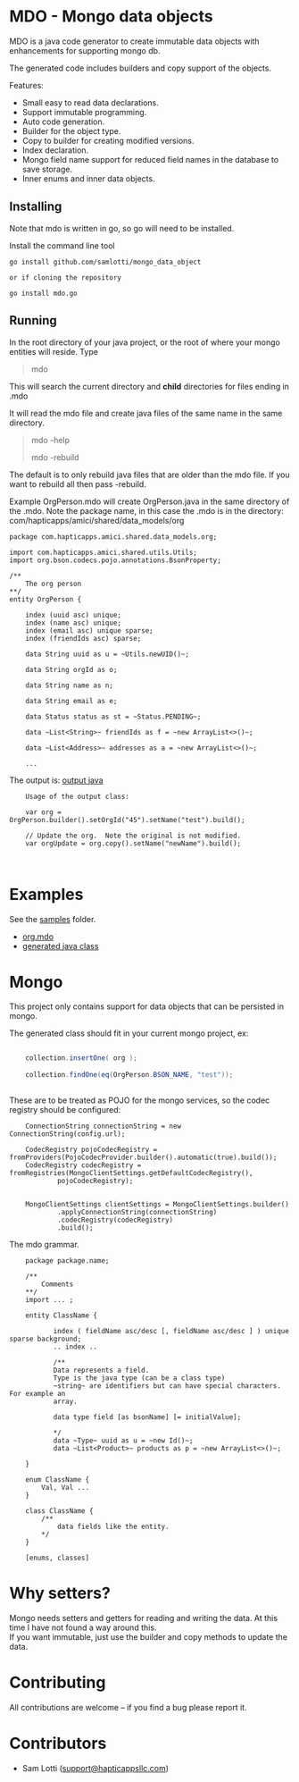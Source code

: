 # MDO - Mongo data objects

MDO is a java code generator to create immutable data objects with enhancements for supporting mongo db.

The generated code includes builders and copy support of the objects.  

Features:

* Small easy to read data declarations.
* Support immutable programming.
* Auto code generation.
* Builder for the object type.
* Copy to builder for creating modified versions.
* Index declaration.
* Mongo field name support for reduced field names in the database to save storage.
* Inner enums and inner data objects.

## Installing

Note that mdo is written in go, so go will need to be installed.

Install the command line tool

    go install github.com/samlotti/mongo_data_object

    or if cloning the repository

    go install mdo.go

## Running
In the root directory of your java project, or the root of where your mongo entities will reside.
Type
>  mdo

This will search the current directory and **child** directories for files ending in .mdo

It will read the mdo file and create java files of the same name in the same directory.

>   mdo -help
> 
>   mdo -rebuild

The default is to only rebuild java files that are older than the mdo file. If you want to rebuild all then pass -rebuild.

Example OrgPerson.mdo will create OrgPerson.java in the same directory of the .mdo.
Note the package name, in this case the .mdo is in the directory: com/hapticapps/amici/shared/data_models/org  

```
package com.hapticapps.amici.shared.data_models.org;

import com.hapticapps.amici.shared.utils.Utils;
import org.bson.codecs.pojo.annotations.BsonProperty;

/**
    The org person
**/
entity OrgPerson {

    index (uuid asc) unique;
    index (name asc) unique;
    index (email asc) unique sparse;
    index (friendIds asc) sparse;

    data String uuid as u = ~Utils.newUID()~;

    data String orgId as o;

    data String name as n;

    data String email as e;

    data Status status as st = ~Status.PENDING~;

    data ~List<String>~ friendIds as f = ~new ArrayList<>()~;

    data ~List<Address>~ addresses as a = ~new ArrayList<>()~;
    
    ...

```

The output is: [output java](samples/sample_input.java)

```
    Usage of the output class:
    
    var org = OrgPerson.builder().setOrgId("45").setName("test").build();
    
    // Update the org.  Note the original is not modified.
    var orgUpdate = org.copy().setName("newName").build();

    
```

# Examples

See the [samples](samples) folder.
* [org.mdo](samples/acct.mdo)
* [generated java class](samples/acct.java)

# Mongo

This project only contains support for data objects that can be persisted in mongo.

The generated class should fit in your current mongo project, ex:
```java
    
    collection.insertOne( org );
    
    collection.findOne(eq(OrgPerson.BSON_NAME, "test"));
    
```



These are to be treated as POJO for the mongo services, so the codec registry should be configured:

```
    ConnectionString connectionString = new ConnectionString(config.url);

    CodecRegistry pojoCodecRegistry = fromProviders(PojoCodecProvider.builder().automatic(true).build());
    CodecRegistry codecRegistry = fromRegistries(MongoClientSettings.getDefaultCodecRegistry(),
            pojoCodecRegistry);


    MongoClientSettings clientSettings = MongoClientSettings.builder()
            .applyConnectionString(connectionString)
            .codecRegistry(codecRegistry)
            .build();
```

The mdo grammar.
```
    package package.name;
    
    /**
        Comments
    **/
    import ... ;
    
    entity ClassName {
        
           index ( fieldName asc/desc [, fieldName asc/desc ] ) unique sparse background;
           .. index ..
           
           /**
           Data represents a field.
           Type is the java type (can be a class type)
           ~string~ are identifiers but can have special characters.  For example an
           array.  
           
           data type field [as bsonName] [= initialValue];
           
           */
           data ~Type~ uuid as u = ~new Id()~;
           data ~List<Product>~ products as p = ~new ArrayList<>()~;
    
    } 
    
    enum ClassName {
        Val, Val ...
    }
    
    class ClassName {
        /**
            data fields like the entity.
        */
    }
    
    [enums, classes]

```

# Why setters?

Mongo needs setters and getters for reading and writing the data.  At this time I have not found a way around this.  
If you want immutable, just use the builder and copy methods to update the data.

# Contributing

All contributions are welcome – if you find a bug please report it.

# Contributors

* Sam Lotti (support@hapticappsllc.com)
